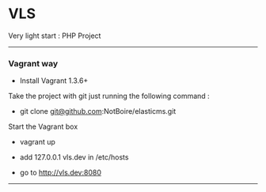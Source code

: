 VLS
===

Very light start : PHP Project

***

### Vagrant way

- Install Vagrant 1.3.6+

Take the project with git just running the following command :

- git clone git@github.com:NotBoire/elasticms.git

Start the Vagrant box

- vagrant up

- add 127.0.0.1 vls.dev in /etc/hosts
 
- go to http://vls.dev:8080

***
